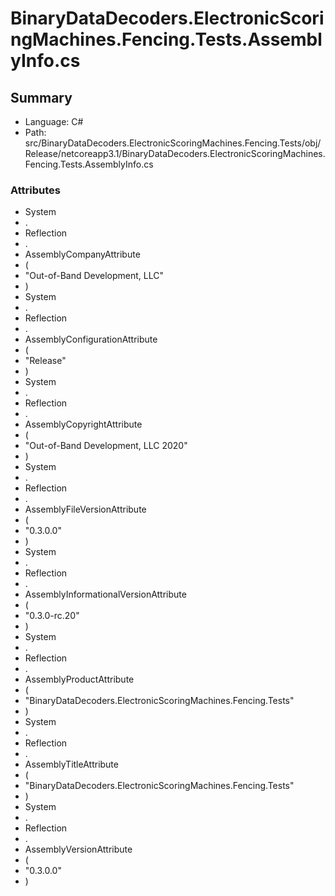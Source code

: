 ﻿# BinaryDataDecoders.ElectronicScoringMachines.Fencing.Tests.AssemblyInfo.cs

## Summary

* Language: C#
* Path: src/BinaryDataDecoders.ElectronicScoringMachines.Fencing.Tests/obj/Release/netcoreapp3.1/BinaryDataDecoders.ElectronicScoringMachines.Fencing.Tests.AssemblyInfo.cs

### Attributes

 - System
 - .
 - Reflection
 - .
 - AssemblyCompanyAttribute
 - (
 - "Out-of-Band Development, LLC"
 - )
 - System
 - .
 - Reflection
 - .
 - AssemblyConfigurationAttribute
 - (
 - "Release"
 - )
 - System
 - .
 - Reflection
 - .
 - AssemblyCopyrightAttribute
 - (
 - "Out-of-Band Development, LLC 2020"
 - )
 - System
 - .
 - Reflection
 - .
 - AssemblyFileVersionAttribute
 - (
 - "0.3.0.0"
 - )
 - System
 - .
 - Reflection
 - .
 - AssemblyInformationalVersionAttribute
 - (
 - "0.3.0-rc.20"
 - )
 - System
 - .
 - Reflection
 - .
 - AssemblyProductAttribute
 - (
 - "BinaryDataDecoders.ElectronicScoringMachines.Fencing.Tests"
 - )
 - System
 - .
 - Reflection
 - .
 - AssemblyTitleAttribute
 - (
 - "BinaryDataDecoders.ElectronicScoringMachines.Fencing.Tests"
 - )
 - System
 - .
 - Reflection
 - .
 - AssemblyVersionAttribute
 - (
 - "0.3.0.0"
 - )

